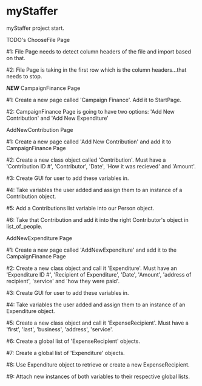 # myStaffer
myStaffer project start. 

TODO's
ChooseFile Page

#1: File Page needs to detect column headers of the file and import based on that. 

#2: File Page is taking in the first row which is the column headers...that needs to stop. 

***NEW***
CampaignFinance Page

#1: Create a new page called 'Campaign Finance'. Add it to StartPage.

#2: CampaignFinance Page is going to have two options: 'Add New Contribution' and 'Add New Expenditure'


AddNewContribution Page

#1: Create a new page called 'Add New Contribution' and add it to CampaignFinance Page

#2: Create a new class object called 'Contribution'. Must have a 'Contribution ID #', 'Contributor', 'Date', 'How it was recieved' and 'Amount'.

#3: Create GUI for user to add these variables in. 

#4: Take variables the user added and assign them to an instance of a Contribution object. 

#5: Add a Contributions list variable into our Person object. 

#6: Take that Contribution and add it into the right Contributor's object in list_of_people. 


AddNewExpenditure Page

#1: Create a new page called 'AddNewExpenditure' and add it to the CampaignFinance Page

#2: Create a new class object and call it 'Expenditure'. Must have an 'Expenditure ID #', 'Recipient of Expenditure', 'Date', 'Amount', 'address of recipient', 'service' and 'how they were paid'.

#3: Create GUI for user to add these variables in. 

#4: Take variables the user added and assign them to an instance of an Expenditure object. 

#5: Create a new class object and call it 'ExpenseRecipient'. Must have a 'first', 'last', 'business', 'address', 'service'. 

#6: Create a global list of 'ExpenseRecipient' objects. 

#7: Create a global list of 'Expenditure' objects. 

#8: Use Expenditure object to retrieve or create a new ExpenseRecipient. 

#9: Attach new instances of both variables to their respective global lists. 
